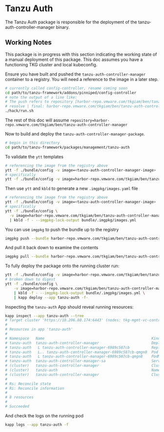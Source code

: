 # Tanzu Auth

The Tanzu Auth package is responsible for the deployment of the tanzu-auth-controller-manager binary.

## Working Notes

This package is in progress with this section indicating the working state of a manual deployment of this package.  This 
doc assumes you have a functioning TKG cluster and local kubeconfig. 

Ensure you have built and pushed the `tanzu-auth-controller-manager` container to a registry.  You will need a reference
to the image in a later step.

```bash
# currently called config-controller, rename coming soon
cd path/to/tanzu-framework/addons/pinniped/config-controller
# note the output of a line like:
# The push refers to repository [harbor-repo.vmware.com/tkgiam/ben/tanzu-auth-controller-manager]
# resolve | final: harbor-repo.vmware.com/tkgiam/ben/tanzu-auth-controller-manager:dev -> harbor-repo.vmware.com/tkgiam/ben/tanzu-auth-controller-manager@sha256:e65505c2e3bab863436ca24ace6c25dc029f32f4b349804fe9e462c2ba2f09e3
./hack/run.sh
```

The rest of this doc will assume `repository=harbor-repo.vmware.com/tkgiam/ben/tanzu-auth-controller-manager`

Now to build and deploy the `tanzu-auth-controller-manager-package`.

```bash
# begin in this directory
cd path/to/tanzu-framework/packages/management/tanzu-auth
```

To validate the `ytt` templates

```bash
# referencing the image from the registry above
ytt -f ./bundle/config -v image=<tanzu-auth-controller-manager-image>
# specifically
ytt -f ./bundle/config -v image=harbor-repo.vmware.com/tkgiam/ben/tanzu-auth-controller-manager@sha256:e65505c2e3bab863436ca24ace6c25dc029f32f4b349804fe9e462c2ba2f09e3
```

Then use `ytt` and `kbld` to generate a new `.imgpkg/images.yaml` file

```bash 
# referencing the image from the registry above
ytt -f ./bundle/config -v image=<tanzu-auth-controller-manager-image> | kbld -f - --imgpkg-lock-output bundle/.imgpkg/images.yml
# specifically
ytt -f ./bundle/config \
  -v image=harbor-repo.vmware.com/tkgiam/ben/tanzu-auth-controller-manager@sha256:e65505c2e3bab863436ca24ace6c25dc029f32f4b349804fe9e462c2ba2f09e3 \
  | kbld -f - --imgpkg-lock-output bundle/.imgpkg/images.yml
```

You can use `imgpkg` to push the bundle up to the registry

```bash
imgpkg push --bundle harbor-repo.vmware.com/tkgiam/ben/tanzu-auth-controller-manager-package --file bundle
```

And pull it back down to examine the contents

```bash 
imgpkg pull --bundle harbor-repo.vmware.com/tkgiam/ben/tanzu-auth-controller-manager-package --output /tmp/tanzu-auth-controller-manager-package
```

To fully deploy the package onto the running cluster run:

```bash 
ytt -f ./bundle/config -v image=harbor-repo.vmware.com/tkgiam/ben/tanzu-auth-controller-manager@sha256:e65505c2e3bab863436ca24ace6c25dc029f32f4b349804fe9e462c2ba2f09e3 | kbld -f - --imgpkg-lock-output bundle/.imgpkg/images.yml | kapp deploy --app tanzu-auth -f-
# broken down to digest
ytt -f ./bundle/config \
    -v image=harbor-repo.vmware.com/tkgiam/ben/tanzu-auth-controller-manager@sha256:e65505c2e3bab863436ca24ace6c25dc029f32f4b349804fe9e462c2ba2f09e3 \
    | kbld -f - --imgpkg-lock-output bundle/.imgpkg/images.yml \
    | kapp deploy --app tanzu-auth -f-
```

Inspecting the `tanzu-auth` App should reveal running resources:

```bash
kapp inspect --app tanzu-auth --tree
# Target cluster 'https://10.206.80.174:6443' (nodes: tkg-mgmt-vc-control-plane-xmzch, 1+)
#
# Resources in app 'tanzu-auth'
#
# Namespace   Name                                                 Kind                Owner    Conds.  Rs  Ri  Age
# tanzu-auth  tanzu-auth-controller-manager                        Deployment          kapp     2/2 t   ok  -   23s
# tanzu-auth   L tanzu-auth-controller-manager-6989c587cb          ReplicaSet          cluster  -       ok  -   23s
# tanzu-auth   L.. tanzu-auth-controller-manager-6989c587cb-qmgn8  Pod                 cluster  4/4 t   ok  -   23s
# tanzu-auth   L tanzu-auth-controller-manager-6989c587cb-qmgn8    PodMetrics          cluster  -       ok  -   1s
# tanzu-auth  tanzu-auth-controller-manager-sa                     ServiceAccount      kapp     -       ok  -   25s
# (cluster)   tanzu-auth-controller-manager                        ClusterRole         kapp     -       ok  -   25s
# (cluster)   tanzu-auth                                           Namespace           kapp     -       ok  -   25s
# (cluster)   tanzu-auth-controller-manager                        ClusterRoleBinding  kapp     -       ok  -   25s
#
# Rs: Reconcile state
# Ri: Reconcile information
#
# 8 resources
#
# Succeeded
```

And check the logs on the running pod

```bash
kapp logs --app tanzu-auth -f
```
